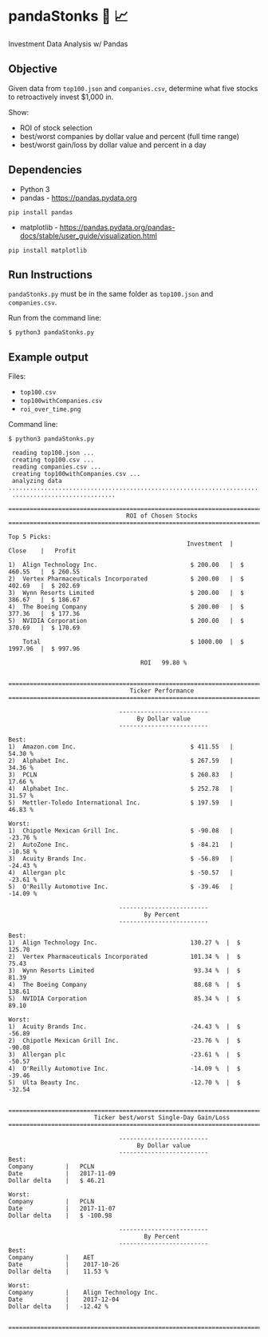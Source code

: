 # pandaStonks :panda_face: :chart_with_upwards_trend: 
Investment Data Analysis w/ Pandas

## Objective
Given data from `top100.json` and `companies.csv`, determine what five stocks to retroactively invest $1,000 in.

Show:
- ROI of stock selection
- best/worst companies by dollar value and percent (full time range)
- best/worst gain/loss by dollar value and percent in a day

## Dependencies
- Python 3
- pandas - https://pandas.pydata.org
```
pip install pandas
```
- matplotlib - https://pandas.pydata.org/pandas-docs/stable/user_guide/visualization.html
```
pip install matplotlib
```

## Run Instructions
`pandaStonks.py` must be in the same folder as `top100.json` and `companies.csv`.

Run from the command line:
```
$ python3 pandaStonks.py
```

## Example output
Files:
- `top100.csv`
- `top100withCompanies.csv`
- `roi_over_time.png`

Command line:
```
$ python3 pandaStonks.py

 reading top100.json ...
 creating top100.csv ...
 reading companies.csv ...
 creating top100withCompanies.csv ...
 analyzing data .......................................................................
 .............................

=======================================================================================
                                 ROI of Chosen Stocks
=======================================================================================

Top 5 Picks:
                                                  Investment  |    Close    |   Profit

1)  Align Technology Inc.                          $ 200.00   |  $ 460.55   |  $ 260.55
2)  Vertex Pharmaceuticals Incorporated            $ 200.00   |  $ 402.69   |  $ 202.69
3)  Wynn Resorts Limited                           $ 200.00   |  $ 386.67   |  $ 186.67
4)  The Boeing Company                             $ 200.00   |  $ 377.36   |  $ 177.36
5)  NVIDIA Corporation                             $ 200.00   |  $ 370.69   |  $ 170.69

    Total                                          $ 1000.00  |  $ 1997.96  |  $ 997.96

                                     ROI   99.80 %


=======================================================================================
                                  Ticker Performance
=======================================================================================

                               -------------------------
                                    By Dollar value
                               -------------------------

Best:
1)  Amazon.com Inc.                                $ 411.55   |   54.30 %
2)  Alphabet Inc.                                  $ 267.59   |   34.36 %
3)  PCLN                                           $ 260.83   |   17.66 %
4)  Alphabet Inc.                                  $ 252.78   |   31.57 %
5)  Mettler-Toledo International Inc.              $ 197.59   |   46.83 %

Worst:
1)  Chipotle Mexican Grill Inc.                    $ -90.08   |  -23.76 %
2)  AutoZone Inc.                                  $ -84.21   |  -10.58 %
3)  Acuity Brands Inc.                             $ -56.89   |  -24.43 %
4)  Allergan plc                                   $ -50.57   |  -23.61 %
5)  O'Reilly Automotive Inc.                       $ -39.46   |  -14.09 %

                               -------------------------
                                      By Percent
                               -------------------------

Best:
1)  Align Technology Inc.                          130.27 %  |  $ 125.70
2)  Vertex Pharmaceuticals Incorporated            101.34 %  |  $ 75.43
3)  Wynn Resorts Limited                            93.34 %  |  $ 81.39
4)  The Boeing Company                              88.68 %  |  $ 138.61
5)  NVIDIA Corporation                              85.34 %  |  $ 89.10

Worst:
1)  Acuity Brands Inc.                             -24.43 %  |  $ -56.89
2)  Chipotle Mexican Grill Inc.                    -23.76 %  |  $ -90.08
3)  Allergan plc                                   -23.61 %  |  $ -50.57
4)  O'Reilly Automotive Inc.                       -14.09 %  |  $ -39.46
5)  Ulta Beauty Inc.                               -12.70 %  |  $ -32.54


=======================================================================================
                        Ticker best/worst Single-Day Gain/Loss
=======================================================================================

                               -------------------------
                                    By Dollar value
                               -------------------------
Best:
Company         |   PCLN
Date            |   2017-11-09
Dollar delta    |   $ 46.21

Worst:
Company         |   PCLN
Date            |   2017-11-07
Dollar delta    |   $ -100.98

                               -------------------------
                                      By Percent
                               -------------------------
Best:
Company         |    AET
Date            |    2017-10-26
Dollar delta    |    11.53 %

Worst:
Company         |    Align Technology Inc.
Date            |    2017-12-04
Dollar delta    |   -12.42 %


=======================================================================================
```
